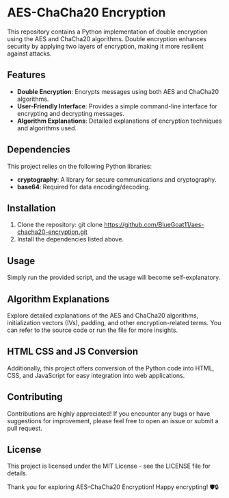 # AES-ChaCha20 Encryption 

This repository contains a Python implementation of double encryption using the AES and ChaCha20 algorithms. Double encryption enhances security by applying two layers of encryption, making it more resilient against attacks.

## Features
- **Double Encryption**: Encrypts messages using both AES and ChaCha20 algorithms.
- **User-Friendly Interface**: Provides a simple command-line interface for encrypting and decrypting messages.
- **Algorithm Explanations**: Detailed explanations of encryption techniques and algorithms used.

## Dependencies
This project relies on the following Python libraries:
- **cryptography**: A library for secure communications and cryptography.
- **base64**: Required for data encoding/decoding.

## Installation
1. Clone the repository: git clone https://github.com/BlueGoat11/aes-chacha20-encryption.git
2. Install the dependencies listed above.

## Usage
Simply run the provided script, and the usage will become self-explanatory.

## Algorithm Explanations
Explore detailed explanations of the AES and ChaCha20 algorithms, initialization vectors (IVs), padding, and other encryption-related terms. You can refer to the source code or run the file for more insights.

## HTML CSS and JS Conversion
Additionally, this project offers conversion of the Python code into HTML, CSS, and JavaScript for easy integration into web applications. 

## Contributing
Contributions are highly appreciated! If you encounter any bugs or have suggestions for improvement, please feel free to open an issue or submit a pull request.

## License
This project is licensed under the MIT License - see the LICENSE file for details. 

Thank you for exploring AES-ChaCha20 Encryption! Happy encrypting! 🛡️🔒
